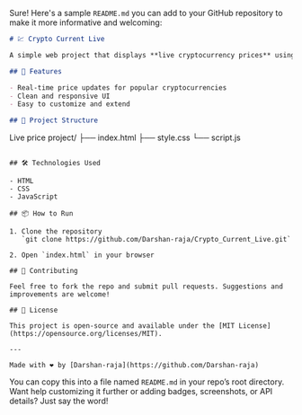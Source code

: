 Sure! Here's a sample `README.md` you can add to your GitHub repository to make it more informative and welcoming:

```markdown
# 💹 Crypto Current Live

A simple web project that displays **live cryptocurrency prices** using HTML, CSS, and JavaScript.

## 🚀 Features

- Real-time price updates for popular cryptocurrencies
- Clean and responsive UI
- Easy to customize and extend

## 📁 Project Structure

```
Live price project/
├── index.html
├── style.css
└── script.js
```

## 🛠️ Technologies Used

- HTML
- CSS
- JavaScript

## 📦 How to Run

1. Clone the repository  
   `git clone https://github.com/Darshan-raja/Crypto_Current_Live.git`

2. Open `index.html` in your browser

## 🙌 Contributing

Feel free to fork the repo and submit pull requests. Suggestions and improvements are welcome!

## 📄 License

This project is open-source and available under the [MIT License](https://opensource.org/licenses/MIT).

---

Made with ❤️ by [Darshan-raja](https://github.com/Darshan-raja)
```

You can copy this into a file named `README.md` in your repo’s root directory. Want help customizing it further or adding badges, screenshots, or API details? Just say the word!
